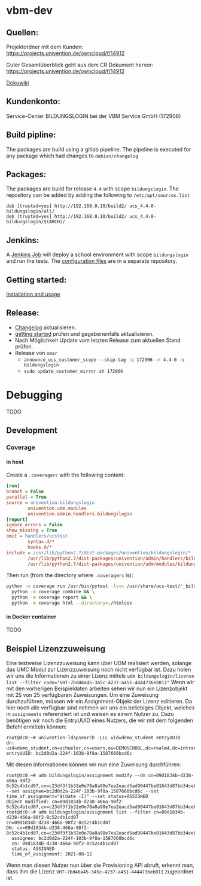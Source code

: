 # vbm-dev

## Quellen:

Projektordner mit dem Kunden: https://projects.univention.de/owncloud/f/14912

Guter Gesamtüberblick geht aus dem CR Dokument hervor: https://projects.univention.de/owncloud/f/14912

[Dokuwiki](https://hutten.knut.univention.de/dokuwiki/kunden:service-center_bildungslogin_bei_der_vbm_service_gmbh)

## Kundenkonto:

Service-Center BILDUNGSLOGIN bei der VBM Service GmbH (172906)

## Build pipline:

The packages are build using a gitlab pipeline. The pipeline is executed for any package which had changes to `debian/changelog`

## Packages:

The packages are build for release `4.4` with scope `bildungslogin`. The repository can be added by adding the following to `/etc/apt/sources.list`
```
deb [trusted=yes] http://192.168.0.10/build2/ ucs_4.4-0-bildungslogin/all/
deb [trusted=yes] http://192.168.0.10/build2/ ucs_4.4-0-bildungslogin/$(ARCH)/
```

## Jenkins:

A [Jenkins Job](https://jenkins.knut.univention.de:8181/job/Customers/job/172906_vbm/job/VBM%20-%20Development%20QA%20Test/) will deploy a school environment with scope `bildungslogin` and run the tests. The [configuration files](https://git.knut.univention.de/univention/prof-services/jenkins-cfgs/-/tree/master/vbm-project) are in a separate repository.

## Getting started:

[Installation and usage](getting_started.md)

## Release:

- [Changelog](CHANGELOG.md) aktualisieren.
- [getting started](getting_started.md) prüfen und gegebenenfalls aktualisieren.
- Nach Möglichkeit Update vom letzten Release zum aktuellen Stand prüfen.
- Release von `omar`
  - `announce_ucs_customer_scope --skip-tag -c 172906 -r 4.4-0 -s bildungslogin`
  - `sudo update_customer_mirror.sh 172906`

# Debugging

TODO

## Development

### Coverage

#### in host

Create a `.coveragerc` with the following content:

```ini
[run]
branch = False
parallel = True
source = univention.bildungslogin
        univention.udm.modules
        univention.admin.handlers.bildungslogin
[report]
ignore_errors = False
show_missing = True
omit = handlers/ucstest
        syntax.d/*
        hooks.d/*
include = /usr/lib/python2.7/dist-packages/univention/bildungslogin/*
        /usr/lib/python2.7/dist-packages/univention/admin/handlers/bildungslogin/*.py
        /usr/lib/python2.7/dist-packages/univention/udm/modules/bildungslogin_*.py
```

Then run (from the directory where `.coveragerc` is):

```bash
python -m coverage run /usr/bin/pytest -lvvx /usr/share/ucs-test/*_bildungslogin_*/*_*.py && \
  python -m coverage combine && \
  python -m coverage report && \
  python -m coverage html --directory=./htmlcov
```

#### in Docker container

TODO

## Beispiel Lizenzzuweisung

Eine testweise Lizenzzuweisung kann über UDM realisiert werden, solange das UMC Modul zur Lizenzzuweisung noch nicht
verfügbar ist. Dazu holen wir uns die Informationen zu einer Lizenz mittels
`udm bildungslogin/license list --filter code="VHT-7bd46a45-345c-4237-a451-4444736eb011"`
Wenn wir mit den vorherigen Beispieldaten arbeiten sehen wir nun ein Lizenzobjekt mit 25 von 25 verfügbaren Zuweisungen.
Um eine Zuweisung durchzuführen, müssen wir ein Assignment-Objekt der Lizenz editieren. Da hier noch alle verfügbar sind
nehmen wir uns ein beliebiges Objekt, welches in `assignments` referenziert ist und weisen es einem Nutzer zu. Dazu
benötigen wir noch die EntryUUID eines Nutzers, die wir mit dem folgenden Befehl ermitteln können:

```shell
root@dc0:~# univention-ldapsearch -LLL uid=demo_student entryUUID
dn: uid=demo_student,cn=schueler,cn=users,ou=DEMOSCHOOL,dc=realm4,dc=intranet
entryUUID: bc2d0d2a-224f-103b-9f8a-1587660bcd6c
```

Mit diesen Informationen können wir nun eine Zuweisung durchführen:

```shell
root@dc0:~# udm bildungslogin/assignment modify --dn cn=09d1834b-d238-466a-90f2-8c52c4b1cd07,cn=c23df3f1b32e0e78a8a98e7ea2eacd5ad90447be01643d87bb34ceba942e9a39,cn=licenses,cn=bildungslogin,cn=vbm,cn=univention,dc=realm4,dc=intranet --set assignee=bc2d0d2a-224f-103b-9f8a-1587660bcd6c --set time_of_assignment="$(date -I)" --set status=ASSIGNED
Object modified: cn=09d1834b-d238-466a-90f2-8c52c4b1cd07,cn=c23df3f1b32e0e78a8a98e7ea2eacd5ad90447be01643d87bb34ceba942e9a39,cn=licenses,cn=bildungslogin,cn=vbm,cn=univention,dc=realm4,dc=intranet
root@dc0:~# udm bildungslogin/assignment list --filter cn=09d1834b-d238-466a-90f2-8c52c4b1cd07
cn=09d1834b-d238-466a-90f2-8c52c4b1cd07
DN: cn=09d1834b-d238-466a-90f2-8c52c4b1cd07,cn=c23df3f1b32e0e78a8a98e7ea2eacd5ad90447be01643d87bb34ceba942e9a39,cn=licenses,cn=bildungslogin,cn=vbm,cn=univention,dc=realm4,dc=intranet
  assignee: bc2d0d2a-224f-103b-9f8a-1587660bcd6c
  cn: 09d1834b-d238-466a-90f2-8c52c4b1cd07
  status: ASSIGNED
  time_of_assignment: 2021-08-12
```

Wenn man diesen Nutzer nun über die Provisioning API abruft, erkennt man, dass ihm die Lizenz `VHT-7bd46a45-345c-4237-a451-4444736eb011`
zugeordnet ist.
